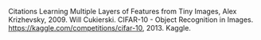 


Citations
Learning Multiple Layers of Features from Tiny Images, Alex Krizhevsky, 2009.
Will Cukierski. CIFAR-10 - Object Recognition in Images. https://kaggle.com/competitions/cifar-10, 2013. Kaggle.
